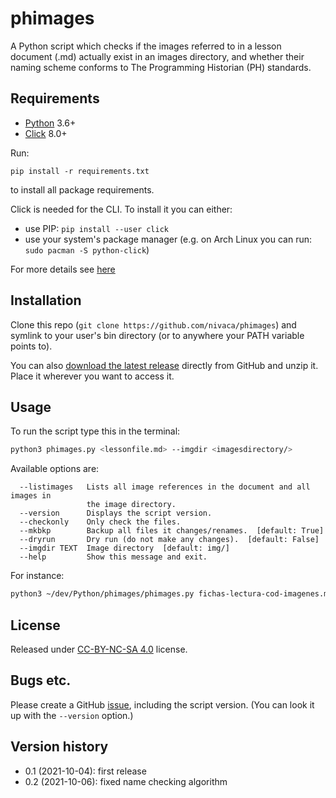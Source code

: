 # phimages

A Python script which checks if the images referred to in a lesson document (.md) actually exist in an images directory, and whether their naming scheme conforms to The Programming Historian (PH) standards.

## Requirements

- [Python](https://www.python.org/) 3.6+
- [Click](https://click.palletsprojects.com) 8.0+

Run:
```
pip install -r requirements.txt
```

to install all package requirements.

Click is needed for the CLI. To install it you can either:

- use PIP: `pip install --user click`
- use your system's package manager (e.g. on Arch Linux you can run: `sudo pacman -S python-click`)

For more details see [here](https://click.palletsprojects.com/en/8.0.x/quickstart/)


## Installation

Clone this repo (`git clone https://github.com/nivaca/phimages`) and symlink to your user's bin directory (or to anywhere your PATH variable points to).

You can also [download the latest release](https://github.com/nivaca/phimages/releases) directly from GitHub and unzip it. 
Place it wherever you want to access it.


## Usage

To run the script type this in the terminal:

```sh
python3 phimages.py <lessonfile.md> --imgdir <imagesdirectory/>
```

Available options are:

```
  --listimages   Lists all image references in the document and all images in
                 the image directory.
  --version      Displays the script version.
  --checkonly    Only check the files.
  --mkbkp        Backup all files it changes/renames.  [default: True]
  --dryrun       Dry run (do not make any changes).  [default: False]
  --imgdir TEXT  Image directory  [default: img/]
  --help         Show this message and exit.
```

For instance:

```sh
python3 ~/dev/Python/phimages/phimages.py fichas-lectura-cod-imagenes.md --imgdir ~/editions/PH/ph-submissions/images/fichas-zotero --dryrun
```

## License

Released under [CC-BY-NC-SA 4.0](https://creativecommons.org/licenses/by-nc-sa/4.0/) license.


## Bugs etc.

Please create a GitHub [issue](https://github.com/nivaca/phimages/issues), including the script version. (You can look it up with the `--version` option.)


## Version history

- 0.1 (2021-10-04): first release
- 0.2 (2021-10-06): fixed name checking algorithm

